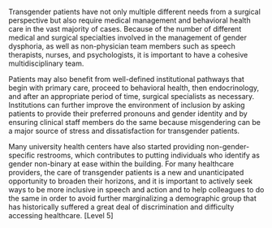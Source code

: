 Transgender patients have not only multiple different needs from a surgical perspective but also require medical management and behavioral health care in the vast majority of cases. Because of the number of different medical and surgical specialties involved in the management of gender dysphoria, as well as non-physician team members such as speech therapists, nurses, and psychologists, it is important to have a cohesive multidisciplinary team.

Patients may also benefit from well-defined institutional pathways that begin with primary care, proceed to behavioral health, then endocrinology, and after an appropriate period of time, surgical specialists as necessary. Institutions can further improve the environment of inclusion by asking patients to provide their preferred pronouns and gender identity and by ensuring clinical staff members do the same because misgendering can be a major source of stress and dissatisfaction for transgender patients.

Many university health centers have also started providing non-gender-specific restrooms, which contributes to putting individuals who identify as gender non-binary at ease within the building. For many healthcare providers, the care of transgender patients is a new and unanticipated opportunity to broaden their horizons, and it is important to actively seek ways to be more inclusive in speech and action and to help colleagues to do the same in order to avoid further marginalizing a demographic group that has historically suffered a great deal of discrimination and difficulty accessing healthcare. [Level 5]